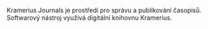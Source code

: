 Kramerius Journals je prostředí pro správu a publikování časopisů. Softwarový nástroj využívá digitální knihovnu Kramerius.
